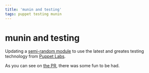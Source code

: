```yaml
---
title: 'munin and testing'
tags: puppet testing munin
---
```


# munin and testing

Updating a [semi-random module](https://github.com/DavidS/puppet-munin) to use
the latest and greates testing technology from [Puppet
Labs](https://github.com/puppetlabs/puppetlabs-apache).

As you can see on [the PR](https://github.com/example42/puppet-munin/pull/19),
there was some fun to be had.
